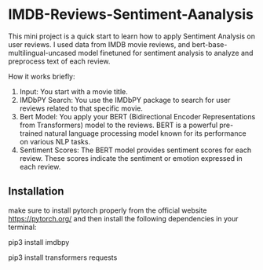 # IMDB-Reviews-Sentiment-Aanalysis

This mini project is a quick start to learn how to apply Sentiment Analysis on user reviews.
I used data from IMDB movie reviews, and bert-base-multilingual-uncased model finetuned for sentiment analysis to analyze and preprocess text of each review.

How it works briefly:  

1. Input: You start with a movie title.
2. IMDbPY Search: You use the IMDbPY package to search for user reviews related to that specific movie.
3. Bert Model: You apply your BERT (Bidirectional Encoder Representations from Transformers) model to the reviews. BERT is a powerful pre-trained natural language processing model known for its performance on various NLP tasks.
4. Sentiment Scores: The BERT model provides sentiment scores for each review. These scores indicate the sentiment or emotion expressed in each review.


## Installation
make sure to install pytorch properly from the official website https://pytorch.org/
and then install the following dependencies in your terminal:

  pip3 install imdbpy 
  
  pip3 install transformers requests
